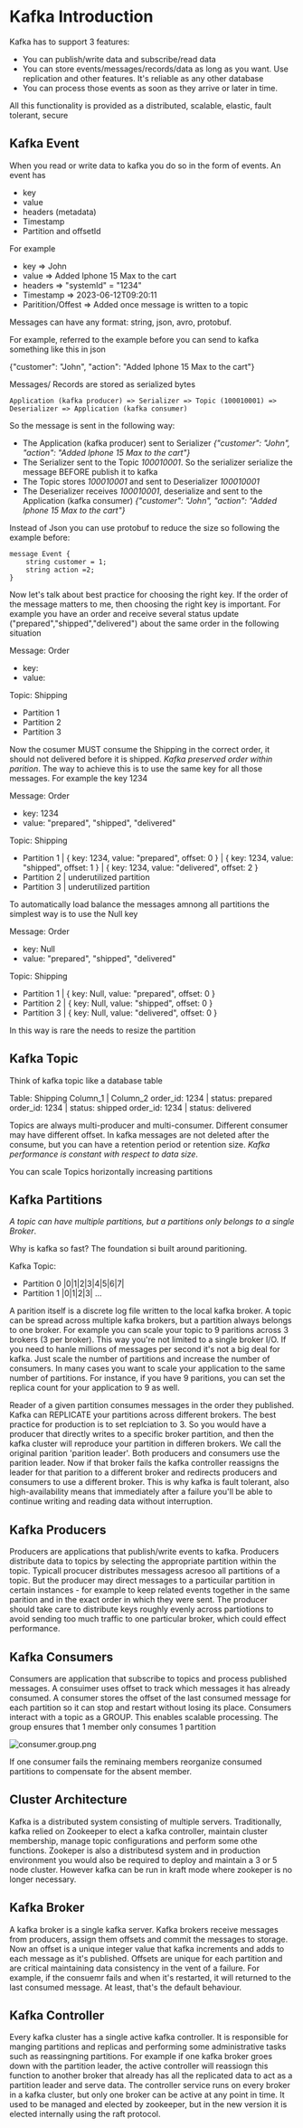 # Kafka Introduction

Kafka has to support 3 features:

 * You can publish/write data and subscribe/read data
 * You can store events/messages/records/data as long as you want. Use replication and other features. It's reliable as any other database
 * You can process those events as soon as they arrive or later in time. 

All this functionality is provided as a distributed, scalable, elastic, fault tolerant, secure

## Kafka Event

When you read or write data to kafka you do so in the form of events. An event has

 * key
 * value
 * headers (metadata)
 * Timestamp
 * Partition and offsetId

For example 

 * key => John
 * value => Added Iphone 15 Max to the cart
 * headers => "systemId" = "1234"
 * Timestamp => 2023-06-12T09:20:11
 * Paritition/Offest => Added once message is written to a topic

Messages can have any format: string, json, avro, protobuf. 

For example, referred to the example before you can send to kafka something like this in json

{"customer": "John", "action": "Added Iphone 15 Max to the cart"}

Messages/ Records are stored as serialized bytes 

    Application (kafka producer) => Serializer => Topic (100010001) => Deserializer => Application (kafka consumer)


So the message is sent in the following way:

 * The Application (kafka producer) sent to Serializer *{"customer": "John", "action": "Added Iphone 15 Max to the cart"}*
 * The Serializer sent to the Topic *100010001*. So the serializer serialize the message BEFORE publish it to kafka
 * The Topic stores *100010001* and sent to Deserializer *100010001*
 * The Deserializer receives *100010001*, deserialize and sent to the Application (kafka consumer) *{"customer": "John", "action": "Added Iphone 15 Max to the cart"}*

Instead of Json you can use protobuf to reduce the size so following the example before:

    message Event {
        string customer = 1;
        string action =2;
    }

Now let's talk about best practice for choosing the right key. If the order of the message matters to me, then choosing the right key is important. 
For example you have an order and receive several status update ("prepared","shipped","delivered") about the same order in the following situation

Message: Order
 * key: 
 * value: 

Topic: Shipping
 * Partition 1
 * Partition 2
 * Partition 3

Now the cosumer MUST consume the Shipping in the correct order, it should not delivered before it is shipped. *Kafka preserved order within parition*. The way to achieve this is to use the same key for all those messages. For example the key 1234

Message: Order
 * key: 1234
 * value: "prepared", "shipped", "delivered"

Topic: Shipping
 * Partition 1 | { key: 1234, value: "prepared", offset: 0 } | { key: 1234, value: "shipped", offset: 1 } | { key: 1234, value: "delivered", offset: 2 }  
 * Partition 2 | underutilized partition
 * Partition 3 | underutilized partition


To automatically load balance the messages amnong all partitions the simplest way is to use the Null key

Message: Order
 * key: Null
 * value: "prepared", "shipped", "delivered"

 Topic: Shipping
 * Partition 1 | { key: Null, value: "prepared", offset: 0 }
 * Partition 2 | { key: Null, value: "shipped", offset: 0 }
 * Partition 3 | { key: Null, value: "delivered", offset: 0 }

In this way is rare the needs to resize the partition

## Kafka Topic

Think of kafka topic like a database table

Table: Shipping
Column_1       |  Column_2
order_id: 1234 |  status: prepared
order_id: 1234 |  status: shipped
order_id: 1234 |  status: delivered

Topics are always multi-producer and multi-consumer. Different consumer may have different offset. In kafka messages are not deleted after the consume, but you can have a retention period or retention size. 
*Kafka performance is constant with respect to data size*.

You can scale Topics horizontally increasing partitions

## Kafka Partitions

*A topic can have multiple partitions, but a partitions only belongs to a single Broker*. 

Why is kafka so fast? The foundation si built around paritioning. 


Kafka Topic:
 * Partition 0 |0|1|2|3|4|5|6|7|
 * Partition 1 |0|1|2|3|
 ...

A parition itself is a discrete log file written to the local kafka broker. A topic can be spread across multiple kafka brokers, but a partition always belongs to one broker. For example you can scale your topic to 9 paritions across 3 brokers (3 per broker). This way you're not limited to a single broker I/O. If you need to hanle millions of messages per second it's not a big deal for kafka. Just scale the number of partitions and increase the number of consumers. In many cases you want to scale your application to the same number of partitions. For instance, if you have 9 paritions, you can set the replica count for your application to 9 as well.  


Reader of a given partition consumes messages in the order they published. Kafka can REPLICATE your partitions across different brokers. The best practice for production is to set replciation to 3. So you would have a producer that directly writes to a specific broker partition, and then the kafka cluster will reproduce your partition in differen brokers. We call the original parition 'parition leader'. Both producers and consumers use the parition leader. Now if that broker fails the kafka controller reassigns the leader for that parition to a different broker and redirects producers and consumers to use a different broker. This is why kafka is fault tolerant, also high-availability means that immediately after a failure you'll be able to continue writing and reading data without interruption. 

## Kafka Producers

Producers are applications that publish/write events to kafka. Producers distribute data to topics by selecting the appropriate partition within the topic. Typicall procucer distributes messagess acresoo all partitions of a topic. But the producer may direct messages to a particuilar partition in certain instances - for example to keep related events together in the same parition and in the exact order in which they were sent. The producer should take care to distribute keys roughly evenly across partiotions to avoid sending too much traffic to one particular broker, which could effect performance. 

## Kafka Consumers 

Consumers are application that subscribe to topics and process published messages. A consuimer uses offset to track which messages it has already consumed. A consumer stores the offset of the last consumed message for each partition so it can stop and restart without losing its place. Consumers interact with a topic as a GROUP. This enables scalable processing. The group ensures that 1 member only consumes 1 partition 

![consumer.group.png](./../../images/key-value-kafka/consumer_group.drawio.png)

If one consumer fails the reminaing members reorganize consumed partitions to compensate for the absent member.

## Cluster Architecture

Kafka is a distributed system consisting of multiple servers. Traditionally, kafka relied on Zookeeper to elect a kafka controller, maintain cluster membership, manage topic configurations and perform some othe functions. Zookeper is also a distributesd system and in production environment you would also be required to deploy and maintain a 3 or 5 node cluster. However kafka can be run in kraft mode where zookeper is no longer necessary. 

## Kafka Broker

A kafka broker is a single kafka server. Kafka brokers receive messages from producers, assign them offsets and commit the messages to storage. Now an offset is a unique integer value that kafka increments and adds to each message as it's published. Offsets are unique for each partition and are critical maintaining data consistency in the vent of a failure. For example, if the consuemr fails and when it's restarted, it will returned to the last consumed message. At least, that's the default behaviour. 

## Kafka Controller

Every kafka cluster has a single active kafka controller. It is responsible for manging partitions and replicas and performing some administrative tasks such as reassingning partitions. For example if one kafka broker groes down with the partition leader, the active controller will reassiogn this function to another broker that already has all the replicated data to act as a partition leader and serve data. The controller service runs on every broker in a kafka cluster, but only one broker can be active at any point in time. It used to be managed and elected by zookeeper, but in the new version it is elected internally using the raft protocol.